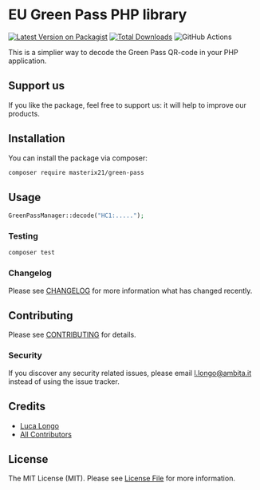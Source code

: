 # EU Green Pass PHP library

[![Latest Version on Packagist](https://img.shields.io/packagist/v/masterix21/green-pass.svg?style=flat-square)](https://packagist.org/packages/masterix21/green-pass)
[![Total Downloads](https://img.shields.io/packagist/dt/masterix21/green-pass.svg?style=flat-square)](https://packagist.org/packages/masterix21/green-pass)
![GitHub Actions](https://github.com/masterix21/green-pass/actions/workflows/main.yml/badge.svg)

This is a simplier way to decode the Green Pass QR-code in your PHP application. 

## Support us

If you like the package, feel free to support us: it will help to improve our products.

## Installation

You can install the package via composer:

```bash
composer require masterix21/green-pass
```

## Usage

```php
GreenPassManager::decode("HC1:.....");
```

### Testing

```bash
composer test
```

### Changelog

Please see [CHANGELOG](CHANGELOG.md) for more information what has changed recently.

## Contributing

Please see [CONTRIBUTING](CONTRIBUTING.md) for details.

### Security

If you discover any security related issues, please email l.longo@ambita.it instead of using the issue tracker.

## Credits

-   [Luca Longo](https://github.com/masterix21)
-   [All Contributors](../../contributors)

## License

The MIT License (MIT). Please see [License File](LICENSE.md) for more information.


